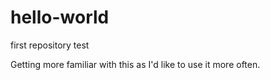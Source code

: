 # hello-world
first repository test

Getting more familiar with this as I'd like to use it more often. 
